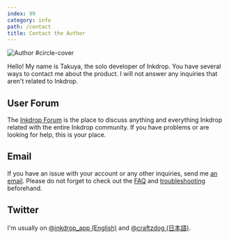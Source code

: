 ```yaml
---
index: 99
category: info
path: /contact
title: Contact the Author
---
```


![Author #circle-cover](/images/author.jpg)

Hello! My name is Takuya, the solo developer of Inkdrop.
You have several ways to contact me about the product.
I will not answer any inquiries that aren&apos;t related to Inkdrop.

## User Forum

The [Inkdrop Forum](https://forum.inkdrop.app/) is the
place to discuss anything and everything Inkdrop related with the
entire Inkdrop community. If you have problems or are looking for
help, this is your place.

## Email

If you have an issue with your account or any other inquiries, send me [an email](mailto:contact@inkdrop.app).
Please do not forget to check out the [FAQ](/faq) and [troubleshooting](/manual/troubleshooting) beforehand.

## Twitter

I'm usually on [@inkdrop_app (English)](https://twitter.com/inkdrop_app) and [@craftzdog (日本語)](https://twitter.com/craftzdog).
